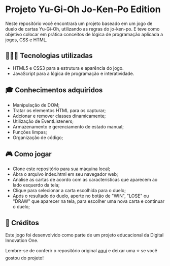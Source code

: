 
# Projeto Yu-Gi-Oh Jo-Ken-Po Edition

Neste repositório você encontrará um projeto baseado em um jogo de duelo de cartas Yu-Gi-Oh, utilizando as regras do jo-ken-po. E teve como objetivo colocar em prática conceitos de lógica de programação aplicada a jogos, CSS e HTML. 

## 👩🏽‍💻 Tecnologias utilizadas
- HTML5 e CSS3 para a estrutura e aparência do jogo.
- JavaScript para a lógica de programação e interatividade.

## 🎓 Conhecimentos adquiridos
- Manipulação de DOM;
- Tratar os elementos HTML para os capturar;
- Adcionar e remover classes dinamicamente;
- Utilização de EventListeners;
- Armazenamento e gerenciamento de estado manual;
- Funções limpas;
- Organização de código;

## 🎮 Como jogar
- Clone este repositório para sua máquina local;
- Abra o arquivo index.html em seu navegador web;
- Analise as cartas de acordo com as características que aparecem ao lado esquerdo da tela;
- Clique para selecionar a carta escolhida para o duelo;
- Após o resultado do duelo, aperte no botão de "WIN", "LOSE" ou "DRAW" que aparecer na tela, para escolher uma nova carta e continuar o duelo;


## 🔎 Créditos
Este jogo foi desenvolvido como parte de um projeto educacional da Digital Innovation One.

Lembre-se de conferir o repositório original [aqui](https://github.com/digitalinnovationone/js-yugioh-assets) e deixar uma ⭐️ se você gostou do projeto!

